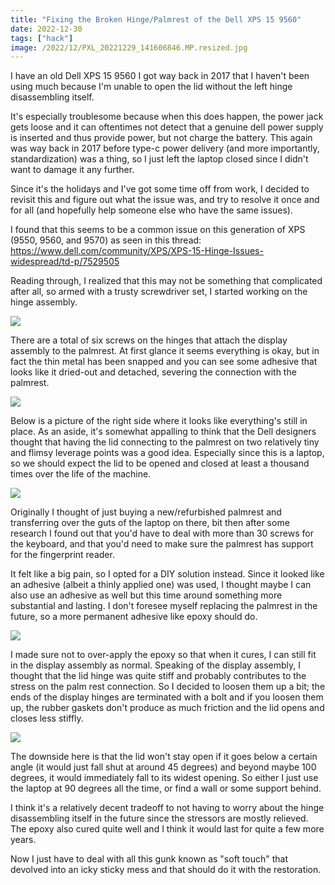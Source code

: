 ```yaml
---
title: "Fixing the Broken Hinge/Palmrest of the Dell XPS 15 9560"
date: 2022-12-30
tags: ["hack"]
image: /2022/12/PXL_20221229_141606846.MP.resized.jpg
---
```

I have an old Dell XPS 15 9560 I got way back in 2017 that I haven't been using much because I'm unable to open the lid without the left hinge disassembling itself.

<!--more-->

It's especially troublesome because when this does happen, the power jack gets loose and it can oftentimes not detect that a genuine dell power supply is inserted and thus provide power, but not charge the battery. This again was way back in 2017 before type-c power delivery (and more importantly, standardization) was a thing, so I just left the laptop closed since I didn't want to damage it any further.

Since it's the holidays and I've got some time off from work, I decided to revisit this and figure out what the issue was, and try to resolve it once and for all (and hopefully help someone else who have the same issues).

I found that this seems to be a common issue on this generation of XPS (9550, 9560, and 9570) as seen in this thread: https://www.dell.com/community/XPS/XPS-15-Hinge-Issues-widespread/td-p/7529505

Reading through, I realized that this may not be something that complicated after all, so armed with a trusty screwdriver set, I started working on the hinge assembly.

![](/2022/12/PXL_20221229_141528405.resized.jpg)

There are a total of six screws on the hinges that attach the display assembly to the palmrest. At first glance it seems everything is okay, but in fact the thin metal has been snapped and you can see some adhesive that looks like it dried-out and detached, severing the connection with the palmrest.

![](/2022/12/PXL_20221229_141606846.MP.resized.jpg)

Below is a picture of the right side where it looks like everything's still in place. As an aside, it's somewhat appalling to think that the Dell designers thought that having the lid connecting to the palmrest on two relatively tiny and flimsy leverage points was a good idea. Especially since this is a laptop, so we should expect the lid to be opened and closed at least a thousand times over the life of the machine.

![](/2022/12/PXL_20221229_143053775.MP.resized.jpg)

Originally I thought of just buying a new/refurbished palmrest and transferring over the guts of the laptop on there, bit then after some research I found out that you'd have to deal with more than 30 screws for the keyboard, and that you'd need to make sure the palmrest has support for the fingerprint reader.

It felt like a big pain, so I opted for a DIY solution instead. Since it looked like an adhesive (albeit a thinly applied one) was used, I thought maybe I can also use an adhesive as well but this time around something more substantial and lasting. I don't foresee myself replacing the palmrest in the future, so a more permanent adhesive like epoxy should do.

![](/2022/12/PXL_20221229_154411050.resized.jpg)

I made sure not to over-apply the epoxy so that when it cures, I can still fit in the display assembly as normal. Speaking of the display assembly, I thought that the lid hinge was quite stiff and probably contributes to the stress on the palm rest connection. So I decided to loosen them up a bit; the ends of the display hinges are terminated with a bolt and if you loosen them up, the rubber gaskets don't produce as much friction and the lid opens and closes less stiffly.

![](/2022/12/PXL_20221229_143121999.MP.resized.jpg)

The downside here is that the lid won't stay open if it goes below a certain angle (it would just fall shut at around 45 degrees) and beyond maybe 100 degrees, it would immediately fall to its widest opening. So either I just use the laptop at 90 degrees all the time, or find a wall or some support behind.

I think it's a relatively decent tradeoff to not having to worry about the hinge disassembling itself in the future since the stressors are mostly relieved. The epoxy also cured quite well and I think it would last for quite a few more years.

Now I just have to deal with all this gunk known as "soft touch" that devolved into an icky sticky mess and that should do it with the restoration.
